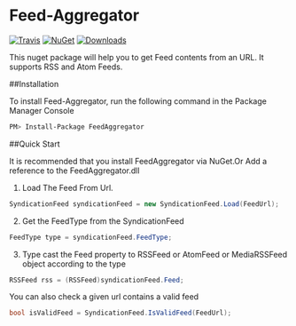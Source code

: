 # Feed-Aggregator
[![Travis](https://travis-ci.org/skkallayath/Feed-Aggregator.svg?branch=master)](https://travis-ci.org/skkallayath/Feed-Aggregator) [![NuGet](http://img.shields.io/nuget/v/FeedAggregator.svg)](https://www.nuget.org/packages/FeedAggregator/) [![Downloads](http://img.shields.io/nuget/dt/FeedAggregator.svg)](https://www.nuget.org/packages/FeedAggregator/)

This nuget package will help you to get Feed contents from an URL. It supports RSS and Atom Feeds. 

##Installation

To install Feed-Aggregator, run the following command in the Package Manager Console

```sh
PM> Install-Package FeedAggregator
```

##Quick Start

It is recommended that you install FeedAggregator via NuGet.Or Add a reference to the FeedAggregator.dll

1) Load The Feed From Url.

```csharp
SyndicationFeed syndicationFeed = new SyndicationFeed.Load(FeedUrl);
```

2) Get the FeedType from the SyndicationFeed

```csharp
FeedType type = syndicationFeed.FeedType;
```

3) Type cast the Feed property to RSSFeed or AtomFeed or MediaRSSFeed object according to the type

```csharp
RSSFeed rss = (RSSFeed)syndicationFeed.Feed;
```

You can also check a given url contains a valid feed 

```csharp
bool isValidFeed = SyndicationFeed.IsValidFeed(FeedUrl);
```

